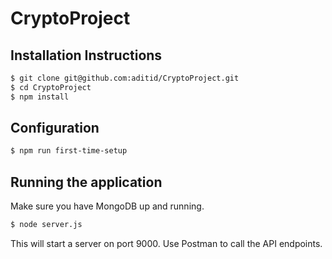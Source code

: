 # CryptoProject

## Installation Instructions
```bash
$ git clone git@github.com:aditid/CryptoProject.git
$ cd CryptoProject
$ npm install
```
## Configuration
```bash
$ npm run first-time-setup
```

## Running the application
Make sure you have MongoDB up and running.
```bash
$ node server.js
```

This will start a server on port 9000. Use Postman to call the API endpoints.
